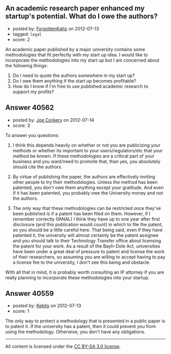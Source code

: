 ## An academic research paper enhanced my startup's potential. What do I owe the authors?

- posted by: [ForgottenKahz](https://stackexchange.com/users/-1/17510-forgottenkahz) on 2012-07-13
- tagged: `legal`
- score: 2

An academic paper published by a major university contains some methodologies that fit perfectly with my start up idea. I would like to incorporate the methodologies into my start up but I am concerned about the following things:

 1. Do I need to quote the authors somewhere in my start up?
 2. Do I owe them anything if the start up becomes profitable?
 3. How do I know if I'm free to use published academic research to support my profits?


## Answer 40562

- posted by: [Joe Corkery](https://stackexchange.com/users/-1/4699-joe-corkery) on 2012-07-14
- score: 3

To answer you questions:

1. I think this depends heavily on whether or not you are publicizing your methods or whether its important to your users/regulators/etc that your method be known. If these methodologies are a critical part of your business and you want/need to promote that, than yes, you absolutely should cite the authors. 

2. By virtue of publishing the paper, the authors are effectively inviting other people to try their methodologies. Unless the method has been patented, you don't owe them anything except your gratitude. And even if it has been patented, you probably owe the University money and not the authors.

3. The only way that these methodologies can be restricted once they've been published is if a patent has been filed on them. However, if I remember correctly (IANAL) I think they have up to one year after first disclosure (and this publication would count) in which to file the patent, so you should be a little careful here. That being said, even if they have patented it, the university will almost certainly be the patent assignee and you should talk to their Technology Transfer office about licensing the patent for your work. As a result of the Bayh-Dole Act, universities have been under a great deal of pressure to patent and license the work of their researchers, so assuming you are willing to accept having to pay a license fee to the university, I don't see this being and obstacle. 

With all that in mind, it is probably worth consulting an IP attorney if you are really planning to incorporate these methodologies into your startup.


## Answer 40559

- posted by: [Kekito](https://stackexchange.com/users/-1/5898-kekito) on 2012-07-13
- score: 1

The only way to protect a methodology that is presented in a public paper is to patent it.  If the university has a patent, then it could prevent you from using the methodology.  Otherwise, you don't have any obligations.



---

All content is licensed under the [CC BY-SA 3.0 license](https://creativecommons.org/licenses/by-sa/3.0/).
